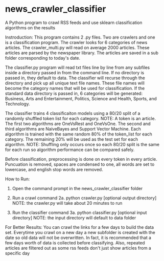# news_crawler_classifier
A Python program to crawl RSS feeds and use sklearn classification algorithms on the results

Instroduction:
This program contains 2 .py files. Two are crawlers and one is a classification program. The crawler looks for 6 categories of news articles. The crawler_multi.py will read on average 2000 articles. These articles are parsed by the newspaper library. The articles are saved in a sub folder corresponding to today's date.

The classifier.py program will read txt files line by line from any subfiles inside a directory passed in from the command line. If no directory is passed in, they default to data. The classifier will recurse through the directory and pick up all unique text file names. These file names will become the category names that will be used for classification. If the standard data directory is passed in, 6 categories will be generated: Business, Arts and Entertainment, Politics, Science and Health, Sports, and Technology. 

The classifier trains 4 classificaiton models using a 80/20 split of a randomly shuffled token list for each category. NOTE: A token is an article. The first two algorithms are OneVsRest and OneVsOne. The second and third algorithms are NaiveBayes and Support Vector Machine. Each algorithm is trained with the same random 80% of the token_list for each category. The remaining 20% will be used as the test set for each algorithm. NOTE: Shuffling only occurs once so each 80/20 split is the same for each run so algorithm performance can be compared safely. 

Before classification, preprocessing is done on every token in every article. Puncuation is removed, spaces are condensed to one, all words are set to lowercase, and english stop words are removed. 

How to Run:
1. Open the command prompt in the news_crawler_classifier folder
2. Run a crawl command
  2a. python crawler.py [optional output directory]
NOTE: the crawler.py will take about 20 minutes to run

3. Run the classifier command
  3a. python classifier.py [optional input directory]
 NOTE: the input directory will default to data folder
 
 For Better Results:
  You can crawl the links for a few days to build the data set. Everytime you crawl on a new day a new subfolder is created with the date so old data will not be overwritten. In fact, it is recommended that a few days worth of data is collected before classifying. Also, repeated articles are filtered out as some rss feeds don't just show articles from a specific day
